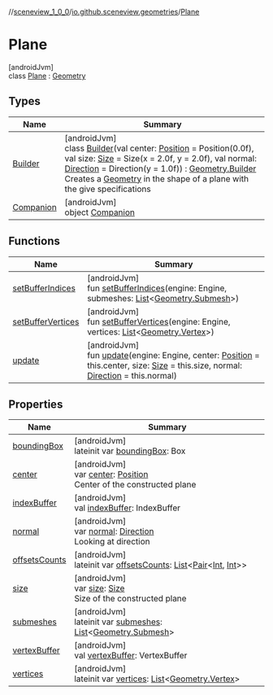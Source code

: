 //[sceneview_1_0_0](../../../index.md)/[io.github.sceneview.geometries](../index.md)/[Plane](index.md)

# Plane

[androidJvm]\
class [Plane](index.md) : [Geometry](../-geometry/index.md)

## Types

| Name | Summary |
|---|---|
| [Builder](-builder/index.md) | [androidJvm]<br>class [Builder](-builder/index.md)(val center: [Position](../../io.github.sceneview.math/index.md#945960193%2FClasslikes%2F-602047187) = Position(0.0f), val size: [Size](../../io.github.sceneview.math/index.md#1872733609%2FClasslikes%2F-602047187) = Size(x = 2.0f, y = 2.0f), val normal: [Direction](../../io.github.sceneview.math/index.md#1758682841%2FClasslikes%2F-602047187) = Direction(y = 1.0f)) : [Geometry.Builder](../-geometry/-builder/index.md)<br>Creates a [Geometry](../-geometry/index.md) in the shape of a plane with the give specifications |
| [Companion](-companion/index.md) | [androidJvm]<br>object [Companion](-companion/index.md) |

## Functions

| Name | Summary |
|---|---|
| [setBufferIndices](../-geometry/set-buffer-indices.md) | [androidJvm]<br>fun [setBufferIndices](../-geometry/set-buffer-indices.md)(engine: Engine, submeshes: [List](https://kotlinlang.org/api/latest/jvm/stdlib/kotlin.collections/-list/index.html)&lt;[Geometry.Submesh](../-geometry/-submesh/index.md)&gt;) |
| [setBufferVertices](../-geometry/set-buffer-vertices.md) | [androidJvm]<br>fun [setBufferVertices](../-geometry/set-buffer-vertices.md)(engine: Engine, vertices: [List](https://kotlinlang.org/api/latest/jvm/stdlib/kotlin.collections/-list/index.html)&lt;[Geometry.Vertex](../-geometry/-vertex/index.md)&gt;) |
| [update](update.md) | [androidJvm]<br>fun [update](update.md)(engine: Engine, center: [Position](../../io.github.sceneview.math/index.md#945960193%2FClasslikes%2F-602047187) = this.center, size: [Size](../../io.github.sceneview.math/index.md#1872733609%2FClasslikes%2F-602047187) = this.size, normal: [Direction](../../io.github.sceneview.math/index.md#1758682841%2FClasslikes%2F-602047187) = this.normal) |

## Properties

| Name | Summary |
|---|---|
| [boundingBox](../-geometry/bounding-box.md) | [androidJvm]<br>lateinit var [boundingBox](../-geometry/bounding-box.md): Box |
| [center](center.md) | [androidJvm]<br>var [center](center.md): [Position](../../io.github.sceneview.math/index.md#945960193%2FClasslikes%2F-602047187)<br>Center of the constructed plane |
| [indexBuffer](../-geometry/index-buffer.md) | [androidJvm]<br>val [indexBuffer](../-geometry/index-buffer.md): IndexBuffer |
| [normal](normal.md) | [androidJvm]<br>var [normal](normal.md): [Direction](../../io.github.sceneview.math/index.md#1758682841%2FClasslikes%2F-602047187)<br>Looking at direction |
| [offsetsCounts](../-geometry/offsets-counts.md) | [androidJvm]<br>lateinit var [offsetsCounts](../-geometry/offsets-counts.md): [List](https://kotlinlang.org/api/latest/jvm/stdlib/kotlin.collections/-list/index.html)&lt;[Pair](https://kotlinlang.org/api/latest/jvm/stdlib/kotlin/-pair/index.html)&lt;[Int](https://kotlinlang.org/api/latest/jvm/stdlib/kotlin/-int/index.html), [Int](https://kotlinlang.org/api/latest/jvm/stdlib/kotlin/-int/index.html)&gt;&gt; |
| [size](size.md) | [androidJvm]<br>var [size](size.md): [Size](../../io.github.sceneview.math/index.md#1872733609%2FClasslikes%2F-602047187)<br>Size of the constructed plane |
| [submeshes](../-geometry/submeshes.md) | [androidJvm]<br>lateinit var [submeshes](../-geometry/submeshes.md): [List](https://kotlinlang.org/api/latest/jvm/stdlib/kotlin.collections/-list/index.html)&lt;[Geometry.Submesh](../-geometry/-submesh/index.md)&gt; |
| [vertexBuffer](../-geometry/vertex-buffer.md) | [androidJvm]<br>val [vertexBuffer](../-geometry/vertex-buffer.md): VertexBuffer |
| [vertices](../-geometry/vertices.md) | [androidJvm]<br>lateinit var [vertices](../-geometry/vertices.md): [List](https://kotlinlang.org/api/latest/jvm/stdlib/kotlin.collections/-list/index.html)&lt;[Geometry.Vertex](../-geometry/-vertex/index.md)&gt; |
